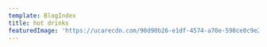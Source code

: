 ```yaml
---
template: BlogIndex
title: hot drinks
featuredImage: 'https://ucarecdn.com/90d90b26-e1df-4574-a70e-590ce0c9e26b/'
---
```


